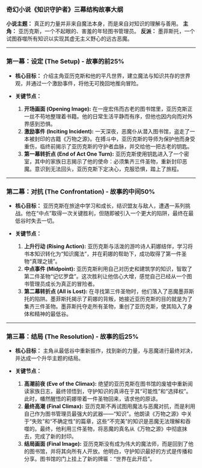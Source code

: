 ### **奇幻小说《知识守护者》三幕结构故事大纲**

**小说主题：** 真正的力量并非来自魔法本身，而是来自对知识的理解与善用。
**主角：** 亚历克斯，一个不起眼的、害羞的年轻图书管理员。
**反派：** 墨菲斯托，一个试图吞噬所有知识以实现其虚无主义野心的远古恶魔。

---

### **第一幕：设定 (The Setup) - 故事的前25%**

*   **核心目标：** 介绍主角亚历克斯和他的平凡世界，建立魔法与知识共存的世界观，并通过一个激励事件，将他无可挽回地推向冒险。

*   **关键节点：**
    1.  **开场画面 (Opening Image):** 在一座宏伟而古老的图书馆里，亚历克斯正一丝不苟地整理着书籍。他的日常生活平静而有序，但他也因内向而对外界感到恐惧。
    2.  **激励事件 (Inciting Incident):** 一天深夜，恶魔仆从潜入图书馆，盗走了一本被封印的古籍《万物之源》。在搏斗中，亚历克斯的导师为保护他而身受重伤，临终前揭示了亚历克斯的守护者血脉，并交给他一把古老的钥匙。
    3.  **第一幕转折点 (End of Act One Turn):** 亚历克斯使用钥匙进入了一个密室，其中的家族日志揭示了他的使命：必须集齐三件圣物，重新封印恶魔。意识到无法回头，亚历克斯下定决心，克服恐惧，踏上了旅程。

---

### **第二幕：对抗 (The Confrontation) - 故事的中间50%**

*   **核心目标：** 亚历克斯在旅途中学习和成长，结识盟友与敌人，遭遇一系列挑战。他在“中点”取得一次关键胜利，但随即被引入一个更大的陷阱，最终在最低谷时失去一切。

*   **关键节点：**
    1.  **上升行动 (Rising Action):** 亚历克斯与活泼的游吟诗人莉娜结伴，学习将书本知识转化为“知识魔法”，并在莉娜的帮助下，成功取得了第一件圣物“真理之镜”。
    2.  **中点事件 (Midpoint):** 亚历克斯利用自己对历史和建筑学的知识，智取了第二件圣物“记忆罗盘”。这次胜利让他信心大增，感觉自己已经从一个图书管理员成长为真正的冒险者。
    3.  **第二幕转折点 (All is Lost):** 在寻找第三件圣物时，他们落入了恶魔墨菲斯托的陷阱。墨菲斯托揭示了莉娜的背叛，她接近亚历克斯的目的就是为了集齐三件圣物。墨菲斯托夺走所有圣物，重创了亚历克斯，使其陷入了身体和精神的最低谷。

---

### **第三幕：结局 (The Resolution) - 故事的后25%**

*   **核心目标：** 主角从最低谷中重新振作，找到新的力量，与恶魔进行最终对决，并达成一个升华主题的结局。

*   **关键节点：**
    1.  **高潮前夜 (Eve of the Climax):** 绝望的亚历克斯在图书馆的废墟中重新阅读家族日志，最终领悟到，守护知识的真谛在于其“可能性”和“选择权”。此时，幡然醒悟的莉娜带着一件圣物回来，请求他的原谅。
    2.  **最终高潮 (Final Climax):** 亚历克斯不再试图用魔法与恶魔对抗，而是利用自己作为图书管理员最强大的武器——“知识”。他朗读《万物之源》中关于“失败”和“不确定性”的篇章，这些“不完美”的知识是恶魔无法理解和吞噬的。最终，他利用三件圣物，将恶魔的真名从《万物之源》中彻底抹去，完成了新的封印。
    3.  **结局画面 (Final Image):** 亚历克斯没有成为伟大的魔法师，而是回到了他的图书馆，并将其向所有人开放。他明白，守护知识最好的方式是传播和分享。图书馆的门上挂上了新的牌匾：“世界在此开启”。

